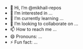 - 👋 Hi, I’m @mikhail-repos
- 👀 I’m interested in ...
- 🌱 I’m currently learning ...
- 💞️ I’m looking to collaborate on ...
- 📫 How to reach me ...
- 😄 Pronouns: ...
- ⚡ Fun fact: ...

<!---
mikhail-repos/mikhail-repos is a ✨ special ✨ repository because its `README.md` (this file) appears on your GitHub profile.
You can click the Preview link to take a look at your changes.
--->
